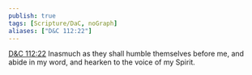```yaml
---
publish: true
tags: [Scripture/DaC, noGraph]
aliases: ["D&C 112:22"]
---
```

[D&C 112:22](https://churchofjesuschrist.org/study/scriptures/dc-testament/dc/112?lang=eng&id=p22#p22) Inasmuch as they shall humble themselves before me, and abide in my word, and hearken to the voice of my Spirit.
